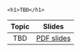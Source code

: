 
~~~
<h1>TBD</h1>
~~~

Topic | Slides
:-----: | :--------:
TBD   | [PDF slides](../slides/main_00.pdf)


